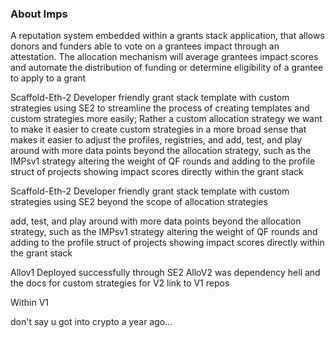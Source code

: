 ### About Imps
A reputation system embedded within a grants stack application, that allows donors and funders able to vote on a grantees impact through an attestation. The allocation mechanism will average grantees impact scores and automate the distribution of funding or determine eligibility of a grantee to apply to a grant

Scaffold-Eth-2 Developer friendly grant stack template with custom strategies using SE2 to streamline the process of creating templates and custom strategies more easily; Rather a custom allocation strategy we want to make it easier to create custom strategies in a more broad sense that makes it easier to adjust the profiles, registries, and add, test, and play around with more data points beyond the allocation strategy, such as the IMPsv1 strategy altering the weight of QF rounds and adding to the profile struct of projects showing impact scores directly within the grant stack 

Scaffold-Eth-2 Developer friendly grant stack template with custom strategies using SE2 beyond the scope of allocation strategies 

add, test, and play around with more data points beyond the allocation strategy, such as the 
IMPsv1 strategy altering the weight of QF rounds and adding to the profile struct of projects showing impact scores directly within the grant stack 

Allov1 Deployed successfully through SE2
AlloV2 was dependency hell and the docs for custom strategies for V2 link to V1 repos

Within V1

don't say u got into crypto a year ago... 

